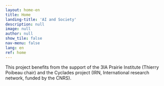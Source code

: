 ```yaml
---
layout: home-en
title: Home
landing-title: 'AI and Society'
description: null
image: null
author: null
show_tile: false
nav-menu: false
lang: en
ref: home
---
```


This project benefits from the support of the 3IA Prairie Institute (Thierry Poibeau chair) and the Cyclades project (IRN, International research network, funded by the CNRS).
